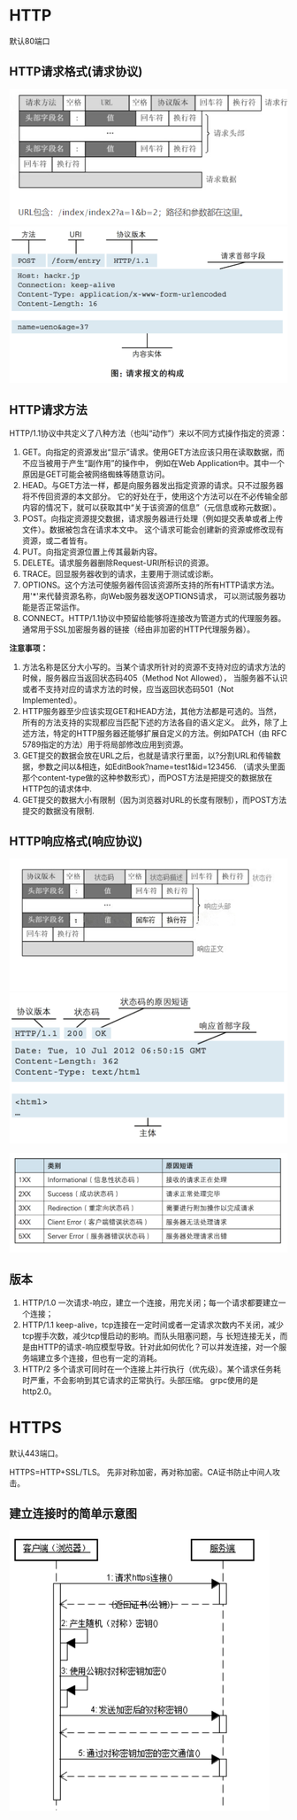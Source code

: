 # HTTP
默认80端口
## HTTP请求格式(请求协议)
![httpRequest](../images/httpRequest.PNG)
![httpRequestExample](../images/httpRequestExample.PNG)
## HTTP请求方法
HTTP/1.1协议中共定义了八种方法（也叫“动作”）来以不同方式操作指定的资源：
1. GET。向指定的资源发出“显示”请求。使用GET方法应该只用在读取数据，而不应当被用于产生“副作用”的操作中，
例如在Web Application中。其中一个原因是GET可能会被网络蜘蛛等随意访问。
2. HEAD。与GET方法一样，都是向服务器发出指定资源的请求。只不过服务器将不传回资源的本文部分。
它的好处在于，使用这个方法可以在不必传输全部内容的情况下，就可以获取其中“关于该资源的信息”（元信息或称元数据）。
3. POST。向指定资源提交数据，请求服务器进行处理（例如提交表单或者上传文件）。数据被包含在请求本文中。
这个请求可能会创建新的资源或修改现有资源，或二者皆有。
4. PUT。向指定资源位置上传其最新内容。
5. DELETE。请求服务器删除Request-URI所标识的资源。
6. TRACE。回显服务器收到的请求，主要用于测试或诊断。
7. OPTIONS。这个方法可使服务器传回该资源所支持的所有HTTP请求方法。用'*'来代替资源名称，向Web服务器发送OPTIONS请求，
可以测试服务器功能是否正常运作。
8. CONNECT。HTTP/1.1协议中预留给能够将连接改为管道方式的代理服务器。通常用于SSL加密服务器的链接（经由非加密的HTTP代理服务器）。

**注意事项：**
1. 方法名称是区分大小写的。当某个请求所针对的资源不支持对应的请求方法的时候，服务器应当返回状态码405（Method Not Allowed），
当服务器不认识或者不支持对应的请求方法的时候，应当返回状态码501（Not Implemented）。
2. HTTP服务器至少应该实现GET和HEAD方法，其他方法都是可选的。当然，所有的方法支持的实现都应当匹配下述的方法各自的语义定义。
此外，除了上述方法，特定的HTTP服务器还能够扩展自定义的方法。例如PATCH（由 RFC 5789指定的方法）用于将局部修改应用到资源。
3. GET提交的数据会放在URL之后，也就是请求行里面，以?分割URL和传输数据，参数之间以&相连，如EditBook?name=test1&id=123456.
（请求头里面那个content-type做的这种参数形式），而POST方法是把提交的数据放在HTTP包的请求体中.
4. GET提交的数据大小有限制（因为浏览器对URL的长度有限制），而POST方法提交的数据没有限制.
## HTTP响应格式(响应协议)
![httpResponse](../images/httpResponse.PNG)
![httpResponseExample](../images/httpResponseExample.PNG)

![httpStateCode](../images/httpStateCode.PNG)
## 版本
1. HTTP/1.0 一次请求-响应，建立一个连接，用完关闭；每一个请求都要建立一个连接；
2. HTTP/1.1 keep-alive，tcp连接在一定时间或者一定请求次数内不关闭，减少tcp握手次数，减少tcp慢启动的影响。而队头阻塞问题，与
长短连接无关，而是由HTTP的请求-响应模型导致。针对此如何优化？可以并发连接，对一个服务端建立多个连接，但也有一定的消耗。
3. HTTP/2 多个请求可同时在一个连接上并行执行（优先级）。某个请求任务耗时严重，不会影响到其它请求的正常执行。头部压缩。
grpc使用的是http2.0。
# HTTPS
默认443端口。

HTTPS=HTTP+SSL/TLS。
先非对称加密，再对称加密。CA证书防止中间人攻击。
## 建立连接时的简单示意图
![https](../images/https.PNG)